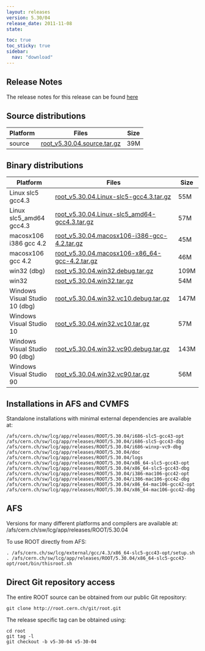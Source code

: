 ```yaml
---
layout: releases
version: 5.30/04
release_date: 2011-11-08
state:

toc: true
toc_sticky: true
sidebar:
  nav: "download"
---
```



## Release Notes
The release notes for this release can be found [here](https://root.cern.ch/root/html530/notes/release-notes.html#patch-releases)

## Source distributions

| Platform       | Files | Size |
|-----------|-------|-----|
| source | [root_v5.30.04.source.tar.gz](https://root.cern.ch/download/root_v5.30.04.source.tar.gz) |  39M |


## Binary distributions

| Platform       | Files | Size |
|-----------|-------|-----|
| Linux slc5 gcc4.3 | [root_v5.30.04.Linux-slc5-gcc4.3.tar.gz](https://root.cern.ch/download/root_v5.30.04.Linux-slc5-gcc4.3.tar.gz) |  55M |
| Linux slc5_amd64 gcc4.3 | [root_v5.30.04.Linux-slc5_amd64-gcc4.3.tar.gz](https://root.cern.ch/download/root_v5.30.04.Linux-slc5_amd64-gcc4.3.tar.gz) |  57M |
| macosx106 i386 gcc 4.2 | [root_v5.30.04.macosx106-i386-gcc-4.2.tar.gz](https://root.cern.ch/download/root_v5.30.04.macosx106-i386-gcc-4.2.tar.gz) |  45M |
| macosx106 gcc 4.2 | [root_v5.30.04.macosx106-x86_64-gcc-4.2.tar.gz](https://root.cern.ch/download/root_v5.30.04.macosx106-x86_64-gcc-4.2.tar.gz) |  46M |
| win32 (dbg) | [root_v5.30.04.win32.debug.tar.gz](https://root.cern.ch/download/root_v5.30.04.win32.debug.tar.gz) | 109M |
| win32 | [root_v5.30.04.win32.tar.gz](https://root.cern.ch/download/root_v5.30.04.win32.tar.gz) |  54M |
| Windows Visual Studio 10 (dbg) | [root_v5.30.04.win32.vc10.debug.tar.gz](https://root.cern.ch/download/root_v5.30.04.win32.vc10.debug.tar.gz) | 147M |
| Windows Visual Studio 10 | [root_v5.30.04.win32.vc10.tar.gz](https://root.cern.ch/download/root_v5.30.04.win32.vc10.tar.gz) |  57M |
| Windows Visual Studio 90 (dbg) | [root_v5.30.04.win32.vc90.debug.tar.gz](https://root.cern.ch/download/root_v5.30.04.win32.vc90.debug.tar.gz) | 143M |
| Windows Visual Studio 90 | [root_v5.30.04.win32.vc90.tar.gz](https://root.cern.ch/download/root_v5.30.04.win32.vc90.tar.gz) |  56M |



## Installations in AFS and CVMFS
Standalone installations with minimal external dependencies are available at:
~~~
/afs/cern.ch/sw/lcg/app/releases/ROOT/5.30.04/i686-slc5-gcc43-opt
/afs/cern.ch/sw/lcg/app/releases/ROOT/5.30.04/i686-slc5-gcc43-dbg
/afs/cern.ch/sw/lcg/app/releases/ROOT/5.30.04/i686-winxp-vc9-dbg
/afs/cern.ch/sw/lcg/app/releases/ROOT/5.30.04/doc
/afs/cern.ch/sw/lcg/app/releases/ROOT/5.30.04/logs
/afs/cern.ch/sw/lcg/app/releases/ROOT/5.30.04/x86_64-slc5-gcc43-opt
/afs/cern.ch/sw/lcg/app/releases/ROOT/5.30.04/x86_64-slc5-gcc43-dbg
/afs/cern.ch/sw/lcg/app/releases/ROOT/5.30.04/i386-mac106-gcc42-opt
/afs/cern.ch/sw/lcg/app/releases/ROOT/5.30.04/i386-mac106-gcc42-dbg
/afs/cern.ch/sw/lcg/app/releases/ROOT/5.30.04/x86_64-mac106-gcc42-opt
/afs/cern.ch/sw/lcg/app/releases/ROOT/5.30.04/x86_64-mac106-gcc42-dbg
~~~

## AFS
Versions for many different platforms and compilers are available at:
/afs/cern.ch/sw/lcg/app/releases/ROOT/5.30.04

To use ROOT directly from AFS:
~~~
. /afs/cern.ch/sw/lcg/external/gcc/4.3/x86_64-slc5-gcc43-opt/setup.sh
. /afs/cern.ch/sw/lcg/app/releases/ROOT/5.30.04/x86_64-slc5-gcc43-opt/root/bin/thisroot.sh
~~~

## Direct Git repository access
The entire ROOT source can be obtained from our public Git repository:

~~~
git clone http://root.cern.ch/git/root.git
~~~
The release specific tag can be obtained using:
~~~
cd root
git tag -l
git checkout -b v5-30-04 v5-30-04
~~~
